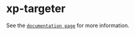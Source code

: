 # xp-targeter

See the [`documentation page`](http://www.expandjs.com/elements/xp-targeter) for more information.
